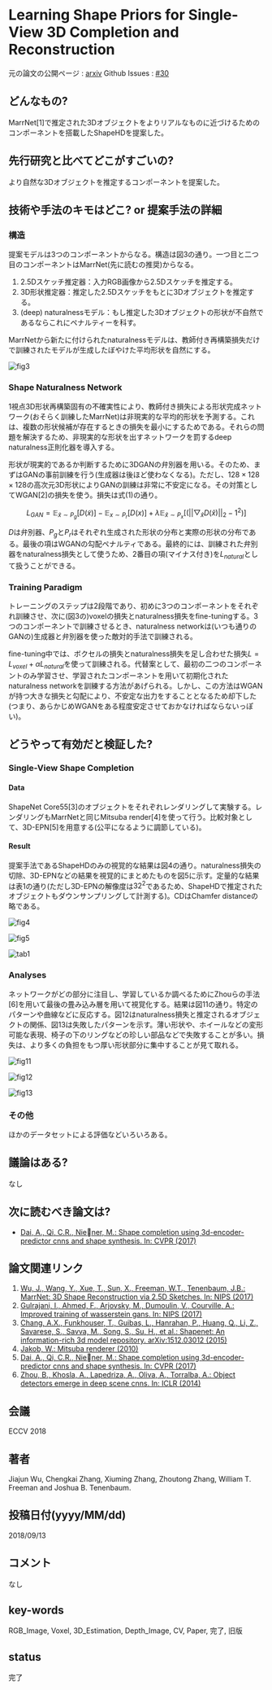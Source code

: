 # Learning Shape Priors for Single-View 3D Completion and Reconstruction

元の論文の公開ページ : [arxiv](https://arxiv.org/abs/1809.05068)
Github Issues : [#30](https://github.com/Obarads/obarads.github.io/issues/30)

## どんなもの?
MarrNet[1]で推定された3Dオブジェクトをよりリアルなものに近づけるためのコンポーネントを搭載したShapeHDを提案した。

## 先行研究と比べてどこがすごいの?
より自然な3Dオブジェクトを推定するコンポーネントを提案した。

## 技術や手法のキモはどこ? or 提案手法の詳細
### 構造
提案モデルは3つのコンポーネントからなる。構造は図3の通り。一つ目と二つ目のコンポーネントはMarrNet\(先に読むの推奨\)からなる。

1. 2.5Dスケッチ推定器：入力RGB画像から2.5Dスケッチを推定する。
2. 3D形状推定器：推定した2.5Dスケッチをもとに3Dオブジェクトを推定する。
3. (deep) naturalnessモデル：もし推定した3Dオブジェクトの形状が不自然であるならこれにペナルティーを科す。

MarrNetから新たに付けられたnaturalnessモデルは、教師付き再構築損失だけで訓練されたモデルが生成したぼやけた平均形状を自然にする。

![fig3](img/LSPfS3CaR/fig3.png)

### Shape Naturalness Network
1視点3D形状再構築固有の不確実性により、教師付き損失による形状完成ネットワーク(おそらく訓練したMarrNet)は非現実的な平均的形状を予測する。これは、複数の形状候補が存在するときの損失を最小にするためである。それらの問題を解決するため、非現実的な形状を出すネットワークを罰するdeep naturalness正則化器を導入する。

形状が現実的であるか判断するために3DGANの弁別器を用いる。そのため、まずはGANの事前訓練を行う(生成器は後ほど使わなくなる)。ただし、$128\times 128 \times 128$の高次元3D形状によりGANの訓練は非常に不安定になる。その対策としてWGAN[2]の損失を使う。損失は式(1)の通り。

$$
L_{GAN}= \mathbb{E}_{\tilde{x}\sim P_g}[D(\tilde{x})] - \mathbb{E}_{x \sim P_r}[D(x)]+\lambda\mathbb{E}_{\hat{x}\sim P_x}[(||\bigtriangledown_{\hat{x} } D(\hat{x})||_2-1^2)] \tag{1}
$$

$D$は弁別器、$P_g$と$P_r$はそれぞれ生成された形状の分布と実際の形状の分布である。最後の項はWGANの勾配ペナルティである。最終的には、訓練された弁別器をnaturalness損失として使うため、2番目の項(マイナス付き)を$L_{natural}$として扱うことができる。

### Training Paradigm
トレーニングのステップは2段階であり、初めに3つのコンポーネントをそれぞれ訓練させ、次に(図3の)voxelの損失とnaturalness損失をfine-tuningする。3つのコンポーネントで訓練させるとき、naturalness networkは(いつも通りのGANの)生成器と弁別器を使った敵対的手法で訓練される。

fine-tuning中では、ボクセルの損失とnaturalness損失を足し合わせた損失$L=L_{voxel}+\alpha L_{natural}$を使って訓練される。代替案として、最初の二つのコンポーネントのみ学習させ、学習されたコンポーネントを用いて初期化されたnaturalness networkを訓練する方法があげられる。しかし、この方法はWGANが持つ大きな損失と勾配により、不安定な出力をすることとなるため却下した(つまり、あらかじめWGANをある程度安定させておかなければならないっぽい)。

## どうやって有効だと検証した?
### Single-View Shape Completion
#### Data
ShapeNet Core55[3]のオブジェクトをそれぞれレンダリングして実験する。レンダリングもMarrNetと同じMitsuba render[4]を使って行う。比較対象として、3D-EPN[5]を用意する(公平になるように調節している)。

#### Result
提案手法であるShapeHDのみの視覚的な結果は図4の通り。naturalness損失の切除、3D-EPNなどの結果を視覚的にまとめたものを図5に示す。定量的な結果は表1の通り(ただし3D-EPNの解像度は$32^2$であるため、ShapeHDで推定されたオブジェクトもダウンサンプリングして計測する)。CDはChamfer distanceの略である。

![fig4](img/LSPfS3CaR/fig4.png)

![fig5](img/LSPfS3CaR/fig5.png)

![tab1](img/LSPfS3CaR/table1.png)

### Analyses
ネットワークがどの部分に注目し、学習しているか調べるためにZhouらの手法[6]を用いて最後の畳み込み層を用いて視覚化する。結果は図11の通り。特定のパターンや曲線などに反応する。図12はnaturalness損失と推定されるオブジェクトの関係、図13は失敗したパターンを示す。薄い形状や、ホイールなどの変形可能な表現、椅子の下のリングなどの珍しい部品などで失敗することが多い。損失は、より多くの負担をもつ厚い形状部分に集中することが見て取れる。

![fig11](img/LSPfS3CaR/fig11.png)

![fig12](img/LSPfS3CaR/fig12.png)

![fig13](img/LSPfS3CaR/fig13.png)

### その他
ほかのデータセットによる評価などいろいろある。

## 議論はある?
なし

## 次に読むべき論文は?
- [Dai, A., Qi, C.R., Niener, M.: Shape completion using 3d-encoder-predictor cnns and shape synthesis. In: CVPR (2017)](https://arxiv.org/abs/1612.00101)

## 論文関連リンク
1. [Wu, J., Wang, Y., Xue, T., Sun, X., Freeman, W.T., Tenenbaum, J.B.: MarrNet: 3D Shape Reconstruction via 2.5D Sketches. In: NIPS (2017)](https://arxiv.org/abs/1711.03129)
2. [Gulrajani, I., Ahmed, F., Arjovsky, M., Dumoulin, V., Courville, A.: Improved training of wasserstein gans. In: NIPS (2017)](https://arxiv.org/abs/1704.00028)
3. [Chang, A.X., Funkhouser, T., Guibas, L., Hanrahan, P., Huang, Q., Li, Z., Savarese, S., Savva, M., Song, S., Su, H., et al.: Shapenet: An information-rich 3d model repository. arXiv:1512.03012 (2015)](https://arxiv.org/abs/1512.03012)
4. [Jakob, W.: Mitsuba renderer (2010)](http://www.mitsuba-renderer.org)
5. [Dai, A., Qi, C.R., Niener, M.: Shape completion using 3d-encoder-predictor cnns and shape synthesis. In: CVPR (2017)](https://arxiv.org/abs/1612.00101)
6. [Zhou, B., Khosla, A., Lapedriza, A., Oliva, A., Torralba, A.: Object detectors emerge in deep scene cnns. In: ICLR (2014)](https://arxiv.org/abs/1412.6856)

## 会議
ECCV 2018

## 著者
Jiajun Wu, Chengkai Zhang, Xiuming Zhang, Zhoutong Zhang, William T. Freeman and Joshua B. Tenenbaum.

## 投稿日付(yyyy/MM/dd)
2018/09/13

## コメント
なし

## key-words
RGB_Image, Voxel, 3D_Estimation, Depth_Image, CV, Paper, 完了, 旧版

## status
完了

